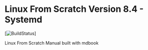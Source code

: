 # Linux From Scratch Version 8.4 - Systemd

[![BuildStatus](https://travis-ci.org/Th3Whit3Wolf/lfs-v8.4-systemd.svg?branch=master)]

Linux From Scratch Manual built with mdbook

